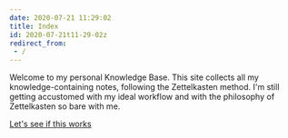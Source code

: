 ```yaml
---
date: 2020-07-21 11:29:02 
title: Index
id: 2020-07-21t11-29-02z
redirect_from: 
 - /
---
```


Welcome to my personal Knowledge Base. This site collects all my
knowledge-containing notes, following the Zettelkasten method. I'm still getting accustomed with my ideal workflow
and with the philosophy of Zettelkasten so bare with me. 

[Let's see if this works](./2020-07-25t12-11-26z.md)
